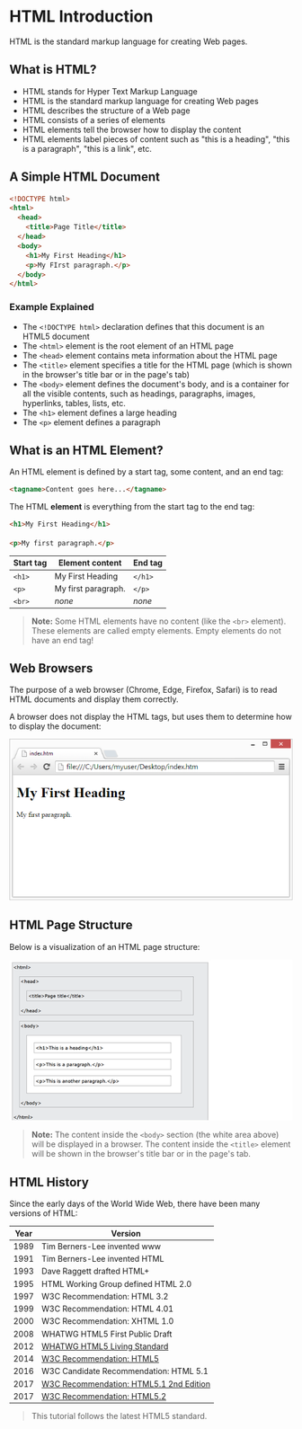 # HTML Introduction

HTML is the standard markup language for creating Web pages.

## What is HTML?

* HTML stands for Hyper Text Markup Language
* HTML is the standard markup language for creating Web pages
* HTML describes the structure of a Web page
* HTML consists of a series of elements
* HTML elements tell the browser how to display the content
* HTML elements label pieces of content such as "this is a heading", "this is a paragraph", "this is a link", etc.

## A Simple HTML Document

```html
<!DOCTYPE html>
<html>
  <head>
    <title>Page Title</title>
  </head>
  <body>
    <h1>My First Heading</h1>
    <p>My FIrst paragraph.</p>
  </body>
</html>
```

### Example Explained

* The `<!DOCTYPE html>` declaration defines that this document is an HTML5 document
* The `<html>` element is the root element of an HTML page
* The `<head>` element contains meta information about the HTML page
* The `<title>` element specifies a title for the HTML page (which is shown in the browser's title bar or in the page's tab)
* The `<body>` element defines the document's body, and is a container for all the visible contents, such as headings, paragraphs, images, hyperlinks, tables, lists, etc.
* The `<h1>` element defines a large heading
* The `<p>` element defines a paragraph

## What is an HTML Element?

An HTML element is defined by a start tag, some content, and an end tag:

```html
<tagname>Content goes here...</tagname> 
```

The HTML **element** is everything from the start tag to the end tag:

```html
<h1>My First Heading</h1>

<p>My first paragraph.</p> 
```

| Start tag | Element content     | End tag |
| --------- | ------------------- | ------- |
| `<h1>`    | My First Heading    | `</h1>` |
| `<p>`     | My first paragraph. | `</p>`  |
| `<br>`    | *none*              | *none*  |

> **Note:** Some HTML elements have no content (like the `<br>` element). These elements are called empty elements. Empty elements do not have an end tag!

## Web Browsers

The purpose of a web browser (Chrome, Edge, Firefox, Safari) is to read HTML documents and display them correctly.

A browser does not display the HTML tags, but uses them to determine how to display the document:

![browser](assets/img_chrome.png)

## HTML Page Structure

Below is a visualization of an HTML page structure:

![HTML Page Structure](assets/html-web-page-structure.png)

> **Note:** The content inside the `<body>` section (the white area above) will be displayed in a browser. The content inside the `<title>` element will be shown in the browser's title bar or in the page's tab.

## HTML History

Since the early days of the World Wide Web, there have been many versions of HTML:

| Year | Version                                                                 |
| ---- | ----------------------------------------------------------------------- |
| 1989 | Tim Berners-Lee invented www                                            |
| 1991 | Tim Berners-Lee invented HTML                                           |
| 1993 | Dave Raggett drafted HTML+                                              |
| 1995 | HTML Working Group defined HTML 2.0                                     |
| 1997 | W3C Recommendation: HTML 3.2                                            |
| 1999 | W3C Recommendation: HTML 4.01                                           |
| 2000 | W3C Recommendation: XHTML 1.0                                           |
| 2008 | WHATWG HTML5 First Public Draft                                         |
| 2012 | [ 	WHATWG HTML5 Living Standard](http://whatwg.org/html/)               |
| 2014 | [W3C Recommendation: HTML5](http://www.w3.org/TR/html5/)                |
| 2016 | W3C Candidate Recommendation: HTML 5.1                                  |
| 2017 | [W3C Recommendation: HTML5.1 2nd Edition](http://www.w3.org/TR/html51/) |
| 2017 | [W3C Recommendation: HTML5.2](http://www.w3.org/TR/html52/)             |

> This tutorial follows the latest HTML5 standard.